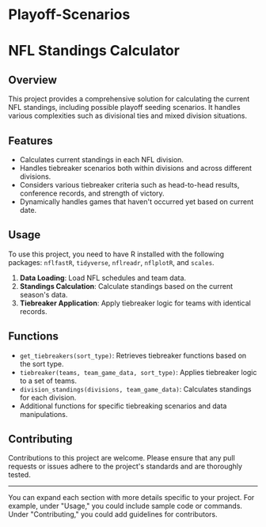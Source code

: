 # Playoff-Scenarios

# NFL Standings Calculator

## Overview
This project provides a comprehensive solution for calculating the current NFL standings, including possible playoff seeding scenarios. It handles various complexities such as divisional ties and mixed division situations.

## Features
- Calculates current standings in each NFL division.
- Handles tiebreaker scenarios both within divisions and across different divisions.
- Considers various tiebreaker criteria such as head-to-head results, conference records, and strength of victory.
- Dynamically handles games that haven't occurred yet based on current date.

## Usage
To use this project, you need to have R installed with the following packages: `nflfastR`, `tidyverse`, `nflreadr`, `nflplotR`, and `scales`.

1. **Data Loading**: Load NFL schedules and team data.
2. **Standings Calculation**: Calculate standings based on the current season's data.
3. **Tiebreaker Application**: Apply tiebreaker logic for teams with identical records.

## Functions
- `get_tiebreakers(sort_type)`: Retrieves tiebreaker functions based on the sort type.
- `tiebreaker(teams, team_game_data, sort_type)`: Applies tiebreaker logic to a set of teams.
- `division_standings(divisions, team_game_data)`: Calculates standings for each division.
- Additional functions for specific tiebreaking scenarios and data manipulations.

## Contributing
Contributions to this project are welcome. Please ensure that any pull requests or issues adhere to the project's standards and are thoroughly tested.

---

You can expand each section with more details specific to your project. For example, under "Usage," you could include sample code or commands. Under "Contributing," you could add guidelines for contributors.
